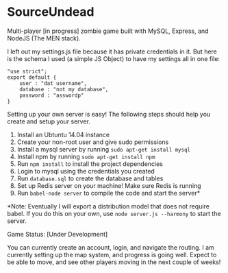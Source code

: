 SourceUndead
============

Multi-player [in progress] zombie game built with MySQL, Express, and NodeJS (The MEN stack).

I left out my settings.js file because it has private credentials in it. But here is the schema I used (a simple JS Object) to have my settings all in one file:

    "use strict";
    export default {
        user : "dat username",
        database : "not my database",
        password : "asswordp"
    }

Setting up your own server is easy! The following steps should help you create and setup your server.

1. Install an Ubtuntu 14.04 instance
2. Create your non-root user and give sudo permissions
3. Install a mysql server by running `sudo apt-get install mysql`
4. Install npm by running `sudo apt-get install npm`
5. Run `npm install` to install the project dependencies
6. Login to mysql using the credentials you created
7. Run `database.sql` to create the database and tables
8. Set up Redis server on your machine! Make sure Redis is running
9. Run `babel-node server` to compile the code and start the server*

*Note: Eventually I will export a distribution model that does not require babel. If you do this on your own, use `node server.js --harmony` to start the server.

Game Status: [Under Development]

You can currently create an account, login, and navigate the routing. I am currently setting up the map system, and progress is going well. Expect to be able to move, and see other players moving in the next couple of weeks!
